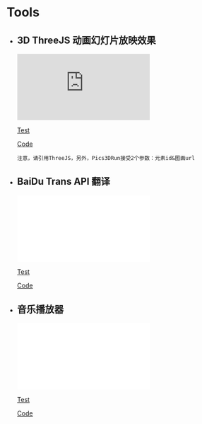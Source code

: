 # Tools

  - ## 3D ThreeJS 动画幻灯片放映效果
    
     <iframe src="https://player.bilibili.com/player.html?aid=384021550&bvid=BV1BZ4y1a76X&cid=719298609&page=1" scrolling="no" border="0" frameborder="no" framespacing="0" allowfullscreen="true"> </iframe>
      
      [Test](//github-tools.orlicz.top/Tests/3D-Pics.html)
      
      [Code](//github-tools.orlicz.top/3D-Pics)
      
      ```
      注意，请引用ThreeJS，另外，Pics3DRun接受2个参数：元素id&图画url
      ```
      
  - ## BaiDu Trans API 翻译
  
     <iframe src="//player.bilibili.com/player.html?aid=596556409&bvid=BV16B4y1y7Us&cid=719344828&page=1" scrolling="no" border="0" frameborder="no" framespacing="0" allowfullscreen="true"> </iframe>      
     
     [Test](//github-tools.orlicz.top/Tests/Trans.html)
      
     [Code](//github-tools.orlicz.top/Trans)

  - ## 音乐播放器

     <iframe src="//player.bilibili.com/player.html?aid=981594180&bvid=BV1pt4y1x7C3&cid=719347668&page=1" scrolling="no" border="0" frameborder="no" framespacing="0" allowfullscreen="true"> </iframe>
     
     [Test](//github-tools.orlicz.top/Tests/MusicPlayer.html)
      
     [Code](//github-tools.orlicz.top/MusicPlayer)
